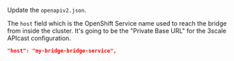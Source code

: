 Update the `openapiv2.json`.

The `host` field which is the OpenShift Service name used to reach the bridge from inside the cluster.
It's going to be the "Private Base URL" for the 3scale APIcast configuration. 

```json
"host": "my-bridge-bridge-service",
```